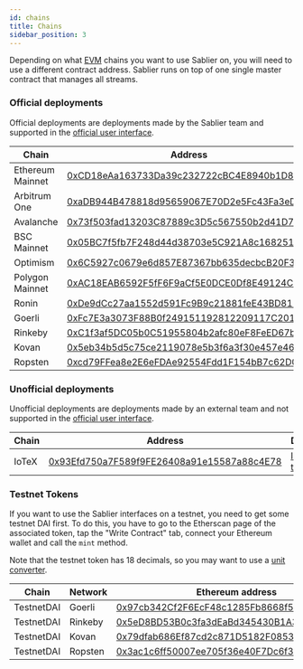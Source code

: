 ```yaml
---
id: chains
title: Chains
sidebar_position: 3
---
```


Depending on what [EVM](https://ethereum.org/en/developers/docs/evm/) chains you want to use Sablier on, you will need to use a different contract address. Sablier runs on top of one single master contract that manages all streams.

### Official deployments

Official deployments are deployments made by the Sablier team and supported in the [official user interface](https://pay.sablier.finance).

| Chain            | Address                                                                                                                              |
| ---------------- | ------------------------------------------------------------------------------------------------------------------------------------ |
| Ethereum Mainnet | [0xCD18eAa163733Da39c232722cBC4E8940b1D8888](https://etherscan.io/address/0xCD18eAa163733Da39c232722cBC4E8940b1D8888)                |
| Arbitrum One     | [0xaDB944B478818d95659067E70D2e5Fc43Fa3eDe9](https://arbiscan.io/address/0xaDB944B478818d95659067E70D2e5Fc43Fa3eDe9)                 |
| Avalanche        | [0x73f503fad13203C87889c3D5c567550b2d41D7a4](https://snowtrace.io/address/0x73f503fad13203C87889c3D5c567550b2d41D7a4)                |
| BSC Mainnet      | [0x05BC7f5fb7F248d44d38703e5C921A8c16825161](https://bscscan.com/address/0x05BC7f5fb7F248d44d38703e5C921A8c16825161)                 |
| Optimism         | [0x6C5927c0679e6d857E87367bb635decbcB20F31c](https://optimistic.etherscan.io/address/0x6C5927c0679e6d857E87367bb635decbcB20F31c)     |
| Polygon Mainnet  | [0xAC18EAB6592F5fF6F9aCf5E0DCE0Df8E49124C06](https://polygonscan.com/address/0xAC18EAB6592F5fF6F9aCf5E0DCE0Df8E49124C06)             |
| Ronin            | [0xDe9dCc27aa1552d591Fc9B9c21881feE43BD8118](https://explorer.roninchain.com/address/ronin:de9dcc27aa1552d591fc9b9c21881fee43bd8118) |
| Goerli           | [0xFc7E3a3073F88B0f249151192812209117C2014b](https://goerli.etherscan.io/address/0xFc7E3a3073F88B0f249151192812209117C2014b)         |
| Rinkeby          | [0xC1f3af5DC05b0C51955804b2afc80eF8FeED67b9](https://rinkeby.etherscan.io/address/0xC1f3af5DC05b0C51955804b2afc80eF8FeED67b9)        |
| Kovan            | [0x5eb34b5d5c75ce2119078e5b3f6a3f30e457e46b](https://kovan.etherscan.io/address/0x5eb34b5d5c75ce2119078e5b3f6a3f30e457e46b)          |
| Ropsten          | [0xcd79FFea8e2E6eFDAe92554Fdd1F154bB7c62D0f](https://ropsten.etherscan.io/address/0xcd79FFea8e2E6eFDAe92554Fdd1F154bB7c62D0f)        |

### Unofficial deployments

Unofficial deployments are deployments made by an external team and not supported in the [official user interface](https://pay.sablier.finance).

| Chain | Address                                                                                                                | Deployer                                   |
| ----- | ---------------------------------------------------------------------------------------------------------------------- | ------------------------------------------ |
| IoTeX | [0x93Efd750a7F589f9FE26408a91e15587a88c4E78](https://iotexscout.io/address/0x93Efd750a7F589f9FE26408a91e15587a88c4E78) | [IoTeX team](https://twitter.com/iotex_io) |

### Testnet Tokens

If you want to use the Sablier interfaces on a testnet, you need to get some testnet DAI first. To do this, you have to
go to the Etherscan page of the associated token, tap the "Write Contract" tab, connect your Ethereum wallet and call
the `mint` method.

Note that the testnet token has 18 decimals, so you may want to use a [unit converter](https://tools.deth.net/token-unit-conversion).

| Chain      | Network | Ethereum address                                                                                                              |
| ---------- | ------- | ----------------------------------------------------------------------------------------------------------------------------- |
| TestnetDAI | Goerli  | [0x97cb342Cf2F6EcF48c1285Fb8668f5a4237BF862](https://goerli.etherscan.io/address/0x97cb342Cf2F6EcF48c1285Fb8668f5a4237BF862)  |
| TestnetDAI | Rinkeby | [0x5eD8BD53B0c3fa3dEaBd345430B1A3a6A4e8BD7C](https://rinkeby.etherscan.io/address/0x5eD8BD53B0c3fa3dEaBd345430B1A3a6A4e8BD7C) |
| TestnetDAI | Kovan   | [0x79dfab686Ef87cd2c871D5182F08538589234189](https://kovan.etherscan.io/address/0x79dfab686Ef87cd2c871D5182F08538589234189)   |
| TestnetDAI | Ropsten | [0x3ac1c6ff50007ee705f36e40F7Dc6f393b1bc5e7](https://ropsten.etherscan.io/address/0x3ac1c6ff50007ee705f36e40F7Dc6f393b1bc5e7) |
